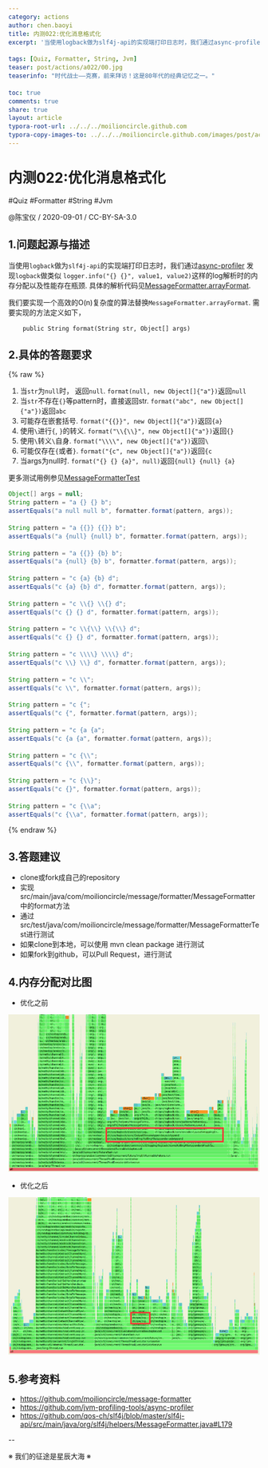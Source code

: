 ```yaml
---
category: actions
author: chen.baoyi
title: 内测022:优化消息格式化
excerpt: '当使用logback做为slf4j-api的实现端打印日志时，我们通过async-profiler发现logback做类似 `logger.info("{} {}", value1, value2)`这样的log解析时的内存分配以及性能存在瓶颈.'

tags: [Quiz, Formatter, String, Jvm]
teaser: post/actions/a022/00.jpg
teaserinfo: "时代战士——克赛，前来拜访！这是80年代的经典记忆之一。"

toc: true
comments: true
share: true
layout: article
typora-root-url: ../../../moilioncircle.github.com
typora-copy-images-to: ../../../moilioncircle.github.com/images/post/actions/a022/
---
```


# 内测022:优化消息格式化

#Quiz #Formatter #String #Jvm

@陈宝仪 / 2020-09-01 / CC-BY-SA-3.0  

## 1.问题起源与描述

当使用`logback`做为`slf4j-api`的实现端打印日志时，我们通过[async-profiler](https://github.com/jvm-profiling-tools/async-profiler) 发现`logback`做类似 
`logger.info("{} {}", value1, value2)`这样的log解析时的内存分配以及性能存在瓶颈.
具体的解析代码见[MessageFormatter.arrayFormat](https://github.com/qos-ch/slf4j/blob/master/slf4j-api/src/main/java/org/slf4j/helpers/MessageFormatter.java#L179). 

我们要实现一个高效的O(n)复杂度的算法替换`MessageFormatter.arrayFormat`.  需要实现的方法定义如下，

```
	public String format(String str, Object[] args)
```

## 2.具体的答题要求

{% raw  %}

1. 当`str`为`null`时， 返回`null`. `format(null, new Object[]{"a"})`返回`null`
2. 当`str`不存在`{}`等pattern时，直接返回str. `format("abc", new Object[]{"a"})`返回`abc`
3. 可能存在嵌套括号. `format("{{}}", new Object[]{"a"})`返回`{a}`
4. 使用`\`进行`{`, `}`的转义. `format("\\{\\}", new Object[]{"a"})`返回`{}`
5. 使用`\`转义`\`自身. `format("\\\\", new Object[]{"a"})`返回`\`
6. 可能仅存在`{`或者`}`. `format("{c", new Object[]{"a"})`返回`{c`
7. 当args为null时. `format("{} {} {a}", null)`返回`{null} {null} {a}`

更多测试用例参见[MessageFormatterTest](https://github.com/moilioncircle/message-formatter/blob/master/src/test/java/com/moilioncircle/message/formatter/MessageFormatterTest.java)

``` java
Object[] args = null;
String pattern = "a {} {} b";
assertEquals("a null null b", formatter.format(pattern, args));

String pattern = "a {{}} {{}} b";
assertEquals("a {null} {null} b", formatter.format(pattern, args));

String pattern = "a {{}} {b} b";
assertEquals("a {null} {b} b", formatter.format(pattern, args));

String pattern = "c {a} {b} d";
assertEquals("c {a} {b} d", formatter.format(pattern, args));

String pattern = "c \\{} \\{} d";
assertEquals("c {} {} d", formatter.format(pattern, args));

String pattern = "c \\{\\} \\{\\} d";
assertEquals("c {} {} d", formatter.format(pattern, args));

String pattern = "c \\\\} \\\\} d";
assertEquals("c \\} \\} d", formatter.format(pattern, args));

String pattern = "c \\";
assertEquals("c \\", formatter.format(pattern, args));

String pattern = "c {";
assertEquals("c {", formatter.format(pattern, args));

String pattern = "c {a {a";
assertEquals("c {a {a", formatter.format(pattern, args));

String pattern = "c {\\";
assertEquals("c {\\", formatter.format(pattern, args));

String pattern = "c {\\}";
assertEquals("c {}", formatter.format(pattern, args));

String pattern = "c {\\a";
assertEquals("c {\\a", formatter.format(pattern, args));
```

{% endraw %}

## 3.答题建议

* clone或fork成自己的repository
* 实现src/main/java/com/moilioncircle/message/formatter/MessageFormatter中的format方法
* 通过src/test/java/com/moilioncircle/message/formatter/MessageFormatterTest进行测试
* 如果clone到本地，可以使用 mvn clean package 进行测试
* 如果fork到github，可以Pull Request，进行测试

## 4.内存分配对比图

* 优化之前

![img](/images/post/actions/a022/before.jpg)

* 优化之后

![img](/images/post/actions/a022/after.jpg)



## 5.参考资料

* https://github.com/moilioncircle/message-formatter
* https://github.com/jvm-profiling-tools/async-profiler
* https://github.com/qos-ch/slf4j/blob/master/slf4j-api/src/main/java/org/slf4j/helpers/MessageFormatter.java#L179

--

※ 我们的征途是星辰大海 ※


